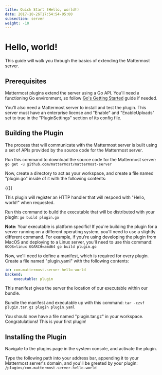 ```yaml
---
title: Quick Start (Hello, world!)
date: 2017-10-26T17:54:54-05:00
subsection: server
weight: -10
---
```


# Hello, world!

This guide will walk you through the basics of extending the Mattermost server.

## Prerequisites

Mattermost plugins extend the server using a Go API. You'll need a functioning Go environment, so follow [Go's Getting Started](https://golang.org/doc/install) guide if needed.

You'll also need a Mattermost server to install and test the plugin. This server must have an enterprise license and "Enable" and "EnableUploads" set to true in the "PluginSettings" section of its config file.

## Building the Plugin

The process that will communicate with the Mattermost server is built using a set of APIs provided by the source code for the Mattermost server.

Run this command to download the source code for the Mattermost server: `go get -u github.com/mattermost/mattermost-server`

Now, create a directory to act as your workspace, and create a file named "plugin.go" inside of it with the following contents:

{{<plugingoexamplecode name="_helloWorld">}}

This plugin will register an HTTP handler that will respond with "Hello, world!" when requested.

Run this command to build the executable that will be distributed with your plugin: `go build plugin.go`

**Note:** Your executable is platform specific! If you're building the plugin for a server running on a different operating system, you'll need to use a slightly different command. For example, if you're using developing the plugin from MacOS and deploying to a Linux server, you'll need to use this command: `GOOS=linux GOARCH=amd64 go build plugin.go`

Now, we'll need to define a manifest, which is required for every plugin. Create a file named "plugin.yaml" with the following contents:

```yaml
id: com.mattermost.server-hello-world
backend:
    executable: plugin
```

This manifest gives the server the location of our executable within our bundle.

Bundle the manifest and executable up with this command: `tar -czvf plugin.tar.gz plugin plugin.yaml`

You should now have a file named "plugin.tar.gz" in your workspace. Congratulations! This is your first plugin!

## Installing the Plugin

Navigate to the plugins page in the system console, and activate the plugin.

Type the following path into your address bar, appending it to your Mattermost server's domain, and you'll be greeted by your plugin: `/plugins/com.mattermost.server-hello-world`
